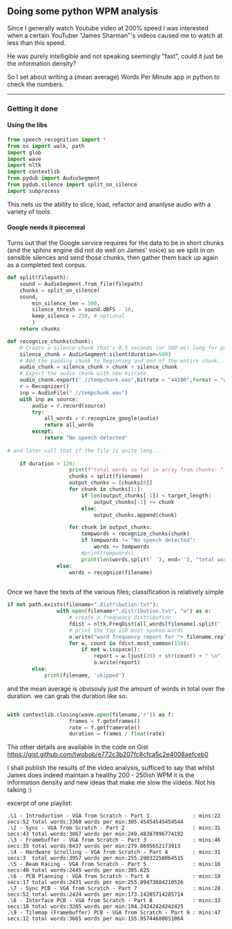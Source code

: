 ## Doing some python WPM analysis 

Since I generally watch Youtube video at 200% speed I was interested when a certain YouTuber "James Sharman"'s videos caused me to watch at less than this speed.

He was purely intelligible and not speaking seemingly "fast", could it just be the information density?

So I set about writing a (mean average) Words Per Minute app in python to check the numbers. 

---

### Getting it done

#### Using the libs

```python
from speech_recognition import *
from os import walk, path
import glob
import wave
import nltk
import contextlib
from pydub import AudioSegment
from pydub.silence import split_on_silence
import subprocess
```

This nets us the ability to slice, load, refactor and ananlyse audio with a variety of tools.

#### Google needs it piecemeal

Turns out that the Google service requires for the data to be in short chunks (and the sphinx engine did not do well on James' voice) so we split in on sensible silences and send those chunks, then gather them back up again as a completed text corpus.

```python
def split(filepath):
	sound = AudioSegment.from_file(filepath)
	chunks = split_on_silence(
	sound,
		min_silence_len = 500,
		silence_thresh = sound.dBFS - 16,
		keep_silence = 250, # optional
		)
	return chunks

def recognize_chunks(chunk):
	# Create a silence chunk that's 0.5 seconds (or 500 ms) long for padding.
	silence_chunk = AudioSegment.silent(duration=500)
	# Add the padding chunk to beginning and end of the entire chunk.
	audio_chunk = silence_chunk + chunk + silence_chunk
	# Export the audio chunk with new bitrate.
	audio_chunk.export(".//tempchunk.wav",bitrate = "44100",format = "wav")
	r = Recognizer()
	inp = AudioFile(".//tempchunk.wav")
	with inp as source:
		audio = r.record(source)
		try:
			all_words = r.recognize_google(audio)
			return all_words
		except:
			return "No speech detected"
            
# and later call that if the file is quite long...           
    
    if duration > 120:
					print(f"total words so far in array from chunks: ", end ='' )
					chunks = split(filename)
					output_chunks = [chunks[0]]
					for chunk in chunks[1:]:
						if len(output_chunks[-1]) < target_length:
							output_chunks[-1] += chunk
						else:
							output_chunks.append(chunk)

					for chunk in output_chunks:
						tempwords = recognize_chunks(chunk)
						if tempwords != "No speech detected":
							words += tempwords
						#print(tempwords)
						print(len(words.split(' '), end=''), "total words so far in array from chunks")
				else:
					words = recognize(filename)
    
```

Once we have the texts of the various files; classification is relatively simple

```python
if not path.exists(filename+".distribution.txt"):
				with open(filename+".distribution.txt", "w") as o:
					# create a frequency distribution
					fdist = nltk.FreqDist(all_words[filename].split(' '))
					# print the top 150 most spoken words
					o.write("word frequency report for "+ filename.replace('wav','')+"\n\n")
					for w, count in fdist.most_common(150):
						if not w.isspace():
							report = w.ljust(20) + str(count) + " \n"
							o.write(report)
		else:
			print(filename, 'skipped')
```

and the mean average is obvisouly just the amount of words in total over the duration. 
we can grab the duration like so:

```python

with contextlib.closing(wave.open(filename,'r')) as f:
					frames = f.getnframes()
					rate = f.getframerate()
					duration = frames / float(rate)
```

The other details are available in the code on Gist https://gist.github.com/twobob/e772c3b207fc8cfca5c2e4008aefceb0

I shall publish the results of the video analysis, sufficed to say that whilst James does indeed maintain a healthy 200 - 250ish WPM it is the information density and new ideas that make me slow the videos. Not his talking :)

excerpt of one playlist:

```
.\1 - Introduction - VGA from Scratch - Part 1              : mins:22 secs:52 total words:3360 words per min:305.45454545454544
.\2 - Sync - VGA from Scratch - Part 2                      : mins:31 secs:43 total words:3867 words per min:249.48387096774192
.\3 - Framebuffer - VGA from Scratch - Part 3               : mins:46 secs:35 total words:6437 words per min:279.8695652173913
.\4 - Hardware Scrolling - VGA from Scratch - Part 4        : mins:31 secs:3  total words:3957 words per min:255.29032258064515
.\5 - Beam Racing - VGA from Scratch - Part 5               : mins:16 secs:48 total words:2445 words per min:305.625
.\6 - PCB Planning - VGA from Scratch - Part 6              : mins:19 secs:17 total words:2431 words per min:255.89473684210526
.\7 - Sync PCB - VGA from Scratch - Part 7                  : mins:28 secs:52 total words:2424 words per min:173.14285714285714
.\8 - Interface PCB - VGA from Scratch - Part 8             : mins:33 secs:18 total words:3205 words per min:194.24242424242425
.\9 - Tilemap (Framebuffer) PCB - VGA from Scratch - Part 9 : mins:47 secs:12 total words:3665 words per min:155.95744680851064
```
